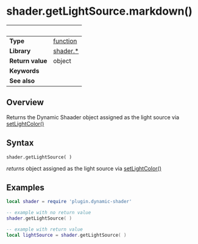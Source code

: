 # shader.getLightSource.markdown()

|                      | &nbsp; 
| -------------------- | ---------------------------------------------------------------
| __Type__             | [function](http://docs.coronalabs.com/api/type/Function.html)
| __Library__          | [shader.*](README.md)
| __Return value__     | object
| __Keywords__         | 
| __See also__         | 



## Overview

Returns the Dynamic Shaader object assigned as the light source via [setLightColor()](setLightColor.markdown)


## Syntax

	shader.getLightSource( )
  
  _*returns*_ object assigned as the light source via [setLightColor()](setLightColor.markdown)
  
## Examples

``````lua
local shader = require 'plugin.dynamic-shader'

-- example with no return value
shader.getLightSource( )

-- example with return value
local lightSource = shader.getLightSource( )

``````
